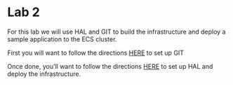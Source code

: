 # Lab 2

For this lab we will use HAL and GIT to build the infrastructure and deploy a sample application to the ECS cluster.  

First you will want to follow the directions [HERE](https://git.rockfin.com/training-iac/training-starter-kit#setting-up-git) to set up GIT  

Once done, you'll want to follow the directions [HERE](https://git.rockfin.com/training-iac/training-starter-kit/blob/master/docs/terraform/README.md) to set up HAL and deploy the infrastructure.  

